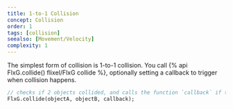 ```yaml
---
title: 1-to-1 Collision
concept: Collision
order: 1
tags: [collision]
seealso: [Movement/Velocity]
complexity: 1
---
```

The simplest form of collision is 1-to-1 collision. You call {% api FlxG.collide() flixel/FlxG collide %}, optionally setting a callback to trigger when collision happens.

```haxe
// checks if 2 objects collided, and calls the function `callback` if they do
FlxG.collide(objectA, objectB, callback);
```
